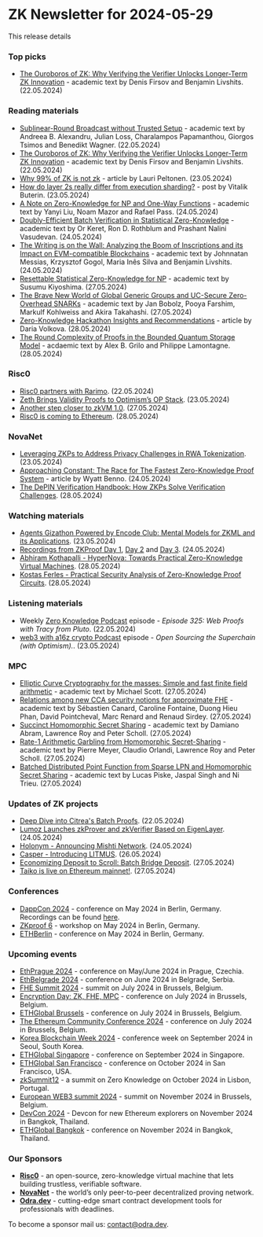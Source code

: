# ZK Newsletter for 2024-05-29
This release details

### Top picks
* [The Ouroboros of ZK: Why Verifying the Verifier Unlocks Longer-Term ZK Innovation](https://eprint.iacr.org/2024/768.pdf) - academic text by Denis Firsov and Benjamin Livshits. (22.05.2024)

### Reading materials 
* [Sublinear-Round Broadcast without Trusted Setup](https://eprint.iacr.org/2024/770.pdf) - academic text by Andreea B. Alexandru, Julian Loss, Charalampos Papamanthou, Giorgos Tsimos and Benedikt Wagner. (22.05.2024)
* [The Ouroboros of ZK: Why Verifying the Verifier Unlocks Longer-Term ZK Innovation](https://eprint.iacr.org/2024/768.pdf) - academic text by Denis Firsov and Benjamin Livshits. (22.05.2024)
* [Why 99% of ZK is not zk](https://medium.com/@laurippeltonen/why-99-of-zk-is-not-zk-fb2498955e10) - article by Lauri Peltonen. (23.05.2024)
* [How do layer 2s really differ from execution sharding?](https://vitalik.eth.limo/general/2024/05/23/l2exec.html) - post by Vitalik Buterin. (23.05.2024)
* [A Note on Zero-Knowledge for NP and One-Way Functions](https://eprint.iacr.org/2024/800.pdf) - academic text by Yanyi Liu, Noam Mazor and Rafael Pass. (24.05.2024)
* [Doubly-Efficient Batch Verification in Statistical Zero-Knowledge](https://eprint.iacr.org/2024/781.pdf) - academic text by Or Keret, Ron D. Rothblum and Prashant Nalini Vasudevan. (24.05.2024)
* [The Writing is on the Wall: Analyzing the Boom of Inscriptions and its Impact on EVM-compatible Blockchains](https://arxiv.org/pdf/2405.15288) - academic text by Johnnatan Messias, Krzysztof Gogol, Maria Inês Silva and Benjamin Livshits. (24.05.2024)
* [Resettable Statistical Zero-Knowledge for NP](https://eprint.iacr.org/2024/806.pdf) - academic text by Susumu Kiyoshima. (27.05.2024)
* [The Brave New World of Global Generic Groups and UC-Secure Zero-Overhead SNARKs](https://eprint.iacr.org/2024/818.pdf) - academic text by Jan Bobolz, Pooya Farshim, Markulf Kohlweiss and Akira Takahashi. (27.05.2024)
* [Zero-Knowledge Hackathon Insights and Recommendations](https://hackernoon.com/zero-knowledge-hackathon-insights-and-recommendations) - article by Daria Volkova. (28.05.2024)
* [The Round Complexity of Proofs in the Bounded Quantum Storage Model](https://arxiv.org/pdf/2405.18275) - acdaemic text by Alex B. Grilo and Philippe Lamontagne. (28.05.2024)

### Risc0
* [Risc0 partners with Rarimo](https://x.com/RiscZero/status/1793376794592379278). (22.05.2024)
* [Zeth Brings Validity Proofs to Optimism’s OP Stack](https://www.risczero.com/blog/zeth-brings-validity-proofs-to-optimisms-op-stack). (23.05.2024)
* [Another step closer to zkVM 1.0](https://x.com/RiscZero/status/1795128376690131011). (27.05.2024)
* [Risc0 is coming to Ethereum](https://x.com/RiscZero/status/1795524909260501479). (28.05.2024)

### NovaNet 
* [Leveraging ZKPs to Address Privacy Challenges in RWA Tokenization](https://www.novanet.xyz/blog/leveraging-zkps-to-address-privacy-challenges-in-rwa-tokenization). (23.05.2024)
* [Approaching Constant: The Race for The Fastest Zero-Knowledge Proof System](https://blog.icme.io/approaching-constant-the-race-for-the-fastest-zero-knowledge-proof-system/) - article by Wyatt Benno. (24.05.2024)
* [The DePIN Verification Handbook: How ZKPs Solve Verification Challenges](https://www.novanet.xyz/blog/depin-verification-handbook). (28.05.2024)
 
### Watching materials
* [Agents Gizathon Powered by Encode Club: Mental Models for ZKML and its Applications](https://www.youtube.com/watch?v=TwlY1XYTjPY). (23.05.2024)
* [Recordings from ZKProof Day 1](https://www.youtube.com/playlist?list=PLOEty2U8Y69Uzkd6MthUjWbOxQHzBAtCQ), [Day 2](https://www.youtube.com/playlist?list=PLOEty2U8Y69XR-KVpuDi4mCIOjBtUA-mQ) and [Day 3](https://www.youtube.com/playlist?list=PLOEty2U8Y69WTd1ZVXgGCTZim5TCEAB9H). (24.05.2024)
* [Abhiram Kothapalli - HyperNova: Towards Practical Zero-Knowledge Virtual Machines](https://www.youtube.com/watch?v=y05oLsCn5A4). (28.05.2024)
* [Kostas Ferles - Practical Security Analysis of Zero-Knowledge Proof Circuits](https://www.youtube.com/watch?v=uEkXcqkB8ls). (28.05.2024)

### Listening materials
* Weekly [Zero Knowledge Podcast](https://zeroknowledge.fm/325-2/) episode - *Episode 325: Web Proofs with Tracy from Pluto*. (22.05.2024) 
* [web3 with a16z crypto Podcast](https://open.spotify.com/episode/5ZGbJM8zxlSAb4GsP7PWTo?si=cd2f28bd91064583) episode - *Open Sourcing the Superchain (with Optimism).*. (23.05.2024) 

### MPC
* [Elliptic Curve Cryptography for the masses: Simple and fast finite field arithmetic](https://eprint.iacr.org/2024/779.pdf) - academic text by Michael Scott. (27.05.2024)
* [Relations among new CCA security notions for approximate FHE](https://eprint.iacr.org/2024/812.pdf) - academic text by Sébastien Canard, Caroline Fontaine, Duong Hieu Phan, David Pointcheval, Marc Renard and Renaud Sirdey. (27.05.2024)
* [Succinct Homomorphic Secret Sharing](https://eprint.iacr.org/2024/814.pdf) - academic text by Damiano Abram,  Lawrence Roy and Peter Scholl. (27.05.2024)
* [Rate-1 Arithmetic Garbling from Homomorphic Secret-Sharing](https://eprint.iacr.org/2024/820.pdf) - academic text by Pierre Meyer, Claudio Orlandi, Lawrence Roy and Peter Scholl. (27.05.2024)
* [Batched Distributed Point Function from Sparse LPN and Homomorphic Secret Sharing](https://eprint.iacr.org/2024/823.pdf) - academic text by Lucas Piske, Jaspal Singh and Ni Trieu. (27.05.2024)
 
### Updates of ZK projects
* [Deep Dive into Citrea's Batch Proofs](https://www.blog.citrea.xyz/citreas-batch-proofs/). (22.05.2024)
* [Lumoz Launches zkProver and zkVerifier Based on EigenLayer](https://hackernoon.com/lumoz-launches-zkprover-and-zkverifier-based-on-eigenlayer). (24.05.2024)
* [Holonym - Announcing Mishti Network](https://medium.com/holonym/announcing-mishti-network-9330d90e0ead). (24.05.2024)
* [Casper - Introducing LITMUS](https://medium.com/casperblockchain/introducing-litmus-27b7de6eabd3). (26.05.2024)
* [Economizing Deposit to Scroll: Batch Bridge Deposit](https://scroll.io/blog/economizing-deposit-to-scroll). (27.05.2024)
* [Taiko is live on Ethereum mainnet!](https://taiko.mirror.xyz/Pizjv30FvjsZUwEG-Da7Gs6F8qeDLc4CKKEBqy3pTt8). (27.05.2024)

### Conferences
* [DappCon 2024](https://www.dappcon.io/) - conference on May 2024 in Berlin, Germany. Recordings can be found [here](https://www.youtube.com/@dappconberlin/streams). 
* [ZKproof 6](https://zkproof.org/events/zkproof-6-berlin/) - workshop on May 2024 in Berlin, Germany. 
* [ETHBerlin](https://ethberlin.org/) - conference on May 2024 in Berlin, Germany.

### Upcoming events
* [EthPrague 2024](https://ethprague.com/) - conference on May/June 2024 in Prague, Czechia.
* [EthBelgrade 2024](https://ethbelgrade.rs/) - conference on June 2024 in Belgrade, Serbia.
* [FHE Summit 2024](https://twitter.com/FHEOnchain/status/1777666116455911823/photo/1/) - summit on July 2024 in Brussels, Belgium. 
* [Encryption Day: ZK, FHE, MPC](https://lu.ma/encrypt) - conference on July 2024 in Brussels, Belgium.
* [ETHGlobal Brussels](https://ethglobal.com/events/brussels) - conference on July 2024 in Brussels, Belgium. 
* [The Ethereum Community Conference 2024](https://ethcc.io/) - conference on July 2024 in Brussels, Belgium. 
* [Korea Blockchain Week 2024](https://koreablockchainweek.com/) - conference week on September 2024 in Seoul, South Korea.
* [ETHGlobal Singapore](https://ethglobal.com/events/singapore2024) - conference on September 2024 in Singapore.
* [ETHGlobal San Francisco](https://ethglobal.com/events/sanfrancisco2024) - conference on October 2024 in San Francisco, USA.
* [zkSummit12](https://www.zksummit.com/) - a summit on Zero Knowledge on October 2024 in Lisbon, Portugal.
* [European WEB3 summit 2024](https://www.web3eurosummit.eu/) - summit on November 2024 in Brussels, Belgium.
* [DevCon 2024](https://devcon.org/) - Devcon for new Ethereum explorers on November 2024 in Bangkok, Thailand.
* [ETHGlobal Bangkok](https://ethglobal.com/events/bangkok) - conference on November 2024 in Bangkok, Thailand. 

### Our Sponsors
* **[Risc0](https://www.risczero.com/)** - an open-source, zero-knowledge virtual machine that lets building trustless, verifiable software.
* **[NovaNet](https://www.novanet.xyz/)** - the world’s only peer-to-peer decentralized proving network.
* **[Odra.dev](https://odra.dev)** - cutting-edge smart contract development tools for professionals with deadlines.
 
To become a sponsor mail us: contact@odra.dev.